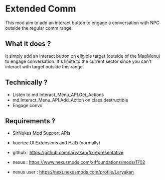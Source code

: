 # Extended Comm
This mod aim to add an interact button to engage a conversation with NPC outside the regular comm range.

## What it does ?
It simply add an interact button on eligible target (outside of the MapMenu) to engage conversation. It's limite to the current sector since you can't interact with target outside this range.

## Technically ?
- Listen to md.Interact_Menu_API.Get_Actions
- md.Interact_Menu_API.Add_Action on class.destructible
- Engage convo

## Requirements ?
- SirNukes Mod Support APIs
- kuertee UI Extensions and HUD (normally)

- github : https://github.com/laryakan/fixrepresentative
- nexus : https://www.nexusmods.com/x4foundations/mods/1702
- nexus user : https://next.nexusmods.com/profile/Laryakan
